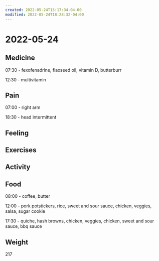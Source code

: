 ```yaml
---
created: 2022-05-24T13:17:34-04:00
modified: 2022-05-24T18:28:32-04:00
---
```


# 2022-05-24

## Medicine

07:30 - fexofenadrine, flaxseed oil, vitamin D, butterburr

12:30 - multivitamin

## Pain

07:00 - right arm

18:30 - head intermittent


## Feeling


## Exercises


## Activity


## Food

08:00 - coffee, butter

12:00 - pork potstickers, rice, sweet and sour sauce, chicken, veggies, salsa, sugar cookie

17:30 - quiche, hash browns, chicken, veggies, chicken, sweet and sour sauce, bbq sauce


## Weight

217
